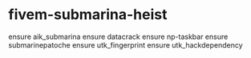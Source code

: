 # fivem-submarina-heist

ensure aik_submarina
ensure datacrack
ensure np-taskbar
ensure submarinepatoche
ensure utk_fingerprint
ensure utk_hackdependency
